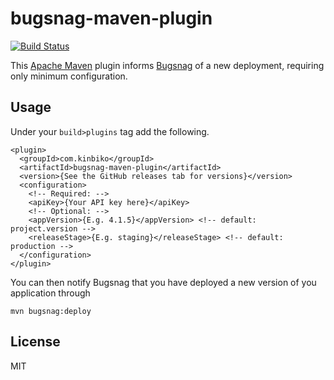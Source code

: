# bugsnag-maven-plugin

[![Build Status](https://travis-ci.org/kinbiko/bugsnag-maven-plugin.svg?branch=master)](https://travis-ci.org/kinbiko/bugsnag-maven-plugin)

This [Apache Maven](https://maven.apache.org) plugin informs [Bugsnag](https://www.bugsnag.com) of a new deployment, requiring only minimum configuration.

## Usage

Under your `build>plugins` tag add the following.

```
<plugin>
  <groupId>com.kinbiko</groupId>
  <artifactId>bugsnag-maven-plugin</artifactId>
  <version>{See the GitHub releases tab for versions}</version>
  <configuration>
    <!-- Required: -->
    <apiKey>{Your API key here}</apiKey>
    <!-- Optional: -->
    <appVersion>{E.g. 4.1.5}</appVersion> <!-- default: project.version -->
    <releaseStage>{E.g. staging}</releaseStage> <!-- default: production -->
  </configuration>
</plugin>
```

You can then notify Bugsnag that you have deployed a new version of you application through

```mvn bugsnag:deploy```

## License

MIT
